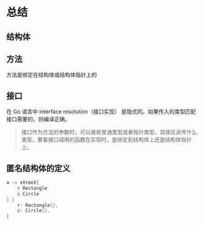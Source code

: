 # 总结

## 结构体

## 方法
方法是绑定在结构体或结构体指针上的

## 接口
在 Go 语言中 interface resolution（接口实现） 是隐式的。如果传入的类型匹配接口需要的，则编译正确。

> 接口作为方法的参数时，可以接收普通类型或者指针类型。具体应该传什么类型，要看接口调用的函数在实现时，是绑定到结构体上还是结构体指针上。
## 匿名结构体的定义
```go
a := struct{
    r Rectangle
    c Circle
} {
    r: Rectangle{},
    c: Circle{}, 
}
